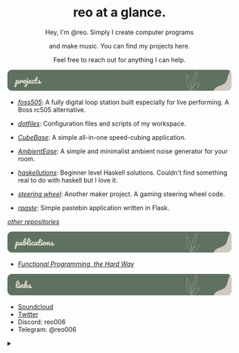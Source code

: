 

<div align="center">
  <h1>reo at a glance.</h1>
  Hey, I'm @reo. Simply I create computer programs
  
  and make music. You can find my projects here.
  
  Feel free to reach out for anything I can help.
</div>

![](https://github.com/reo6/reo6/blob/master/projects.png)

- [_foss505_](https://github.com/reo6/foss505):  A fully digital loop station built especially for live performing. A Boss rc505 alternative.

- [_dotfiles_](https://github.com/reo6/dotfiles):  Configuration files and scripts of my workspace.

- [_CubeBase_](https://github.com/reo6/CubeBase):  A simple all-in-one speed-cubing application.

- [_AmbientEase_](https://github.com/reo6/AmbientEase):  A simple and minimalist ambient noise generator for your room.

- [_haskellutions_](https://github.com/reo6/haskellutions): Beginner level Haskell solutions. Couldn't find something real to do with haskell but I love it.

- [_steering wheel_](https://github.com/reo6/steering-wheel): Another maker project. A gaming steering wheel code.

- [_rpaste_](https://github.com/reo6/rpaste): Simple pastebin application written in Flask.

[_other repositories_](https://github.com/reo6?tab=repositories)

![](https://github.com/reo6/reo6/blob/master/pubs.png)

- [_Functional Programming, the Hard Way_](https://github.com/reo6/functional-programming-the-hard-way)


![](https://github.com/reo6/reo6/blob/master/links.png)

- [Soundcloud](https://soundcloud.com/reo-522799201)
- [Twitter](https://twitter.com/Emreasaurus)
- Discord: reo006
- Telegram: @reo006

<details>
  <summary></summary>
  
  [![](https://visitcount.itsvg.in/api?id=reo6&label=Profile%20Views&icon=5&pretty=true)](https://visitcount.itsvg.in)
</details>

